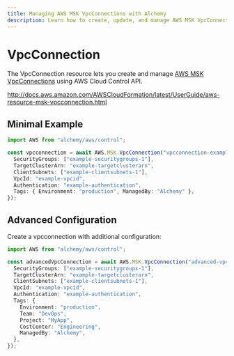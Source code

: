 ```yaml
---
title: Managing AWS MSK VpcConnections with Alchemy
description: Learn how to create, update, and manage AWS MSK VpcConnections using Alchemy Cloud Control.
---
```


# VpcConnection

The VpcConnection resource lets you create and manage [AWS MSK VpcConnections](https://docs.aws.amazon.com/msk/latest/userguide/) using AWS Cloud Control API.

http://docs.aws.amazon.com/AWSCloudFormation/latest/UserGuide/aws-resource-msk-vpcconnection.html

## Minimal Example

```ts
import AWS from "alchemy/aws/control";

const vpcconnection = await AWS.MSK.VpcConnection("vpcconnection-example", {
  SecurityGroups: ["example-securitygroups-1"],
  TargetClusterArn: "example-targetclusterarn",
  ClientSubnets: ["example-clientsubnets-1"],
  VpcId: "example-vpcid",
  Authentication: "example-authentication",
  Tags: { Environment: "production", ManagedBy: "Alchemy" },
});
```

## Advanced Configuration

Create a vpcconnection with additional configuration:

```ts
import AWS from "alchemy/aws/control";

const advancedVpcConnection = await AWS.MSK.VpcConnection("advanced-vpcconnection", {
  SecurityGroups: ["example-securitygroups-1"],
  TargetClusterArn: "example-targetclusterarn",
  ClientSubnets: ["example-clientsubnets-1"],
  VpcId: "example-vpcid",
  Authentication: "example-authentication",
  Tags: {
    Environment: "production",
    Team: "DevOps",
    Project: "MyApp",
    CostCenter: "Engineering",
    ManagedBy: "Alchemy",
  },
});
```

